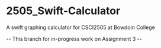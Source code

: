# 2505_Swift-Calculator

A swift graphing calculator for CSCI2505 at Bowdoin College

--  This branch for in-progress work on Assignment 3 --